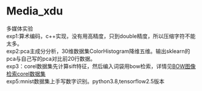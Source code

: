 # Media_xdu
多媒体实验  
exp1:算术编码，c++实现，没有用高精度，只到double精度，所以压缩字符不能太多。  
exp2:pca主成分分析，30维数据集ColorHistogram降维五维。输出sklearn的pca与自己写的pca对比前20行数据。  
exp3：corel数据集先计算sift特征，然后编入词袋用bow检索，详情见[BOW图像检索corel数据集](https://blog.csdn.net/qq_43305312/article/details/117109988)  
exp5:mnist数据集上手写数字识别。python3.8,tensorflow2.5版本

